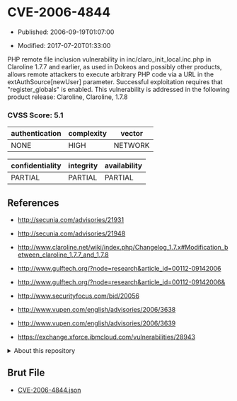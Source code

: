# CVE-2006-4844

- Published: 2006-09-19T01:07:00

- Modified: 2017-07-20T01:33:00

PHP remote file inclusion vulnerability in inc/claro_init_local.inc.php in Claroline 1.7.7 and earlier, as used in Dokeos and possibly other products, allows remote attackers to execute arbitrary PHP code via a URL in the extAuthSource[newUser] parameter. Successful exploitation requires that "register_globals" is enabled.
This vulnerability is addressed in the following product release:
Claroline, Claroline, 1.7.8

### CVSS Score: **5.1**

| authentication | complexity | vector |
| --- | --- | --- |
| NONE | HIGH | NETWORK |

| confidentiality | integrity | availability |
| --- | --- | --- |
| PARTIAL | PARTIAL | PARTIAL |

## References

* http://secunia.com/advisories/21931

* http://secunia.com/advisories/21948

* http://www.claroline.net/wiki/index.php/Changelog_1.7.x#Modification_between_claroline_1.7.7_and_1.7.8

* http://www.gulftech.org/?node=research&article_id=00112-09142006

* http://www.gulftech.org/?node=research&article_id=00112-09142006&

* http://www.securityfocus.com/bid/20056

* http://www.vupen.com/english/advisories/2006/3638

* http://www.vupen.com/english/advisories/2006/3639

* https://exchange.xforce.ibmcloud.com/vulnerabilities/28943

<details>
<summary>About this repository</summary> 

  This repository is part of the project [Live Hack CVE](https://github.com/Live-Hack-CVE). Main website can be found [www.live-hack.org](https://www.live-hack.org) 
  
  Made by [Sn0wAlice](https://github.com/Sn0wAlice) for the people that care about security and need to have a feed of the latest CVEs. Hope you enjoy it, don't forget to star the repo and follow me on [Twitter](https://twitter.com/Sn0wAlice) and [Github](https://github.com/Sn0wAlice). And that is my [personnal website](https://www.alice-snow.me/)

  - [Home Page](https://github.com/Live-Hack-CVE)
  - [Framework](https://github.com/Live-Hack-CVE/cve-framework)
  - [CVE database](https://github.com/Live-Hack-CVE/full_database)
  - [Changelog](https://github.com/Live-Hack-CVE/Changelog)
</details>

## Brut File

* [CVE-2006-4844.json](https://raw.githubusercontent.com/Live-Hack-CVE/full_database/main/cves/2006/CVE-2006-4844.json)

